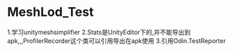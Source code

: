 # MeshLod_Test
1.学习unitymeshsimplifier
2.Stats是UnityEditor下的,并不能导出到apk,,,ProfilerRecorder这个类可以引用导出在apk使用
3.引用Odin.TestReporter
